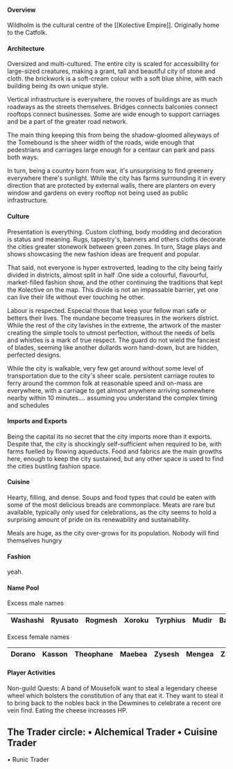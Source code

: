 #### Overview
Wildholm is the cultural centre of the [[Kolective Empire]]. Originally home to the Catfolk.

#### Architecture
Oversized and multi-cultured. The entire city is scaled for accessibility for large-sized creatures, making a grant, tall and beautiful city of stone and cloth. the brickwork is a soft-cream colour with a soft blue shine, with each building being its own unique style.

Vertical infrastructure is everywhere, the rooves of buildings are as much roadways as the streets themselves. Bridges connects balconies connect rooftops connect businesses. Some are wide enough to support carriages and be a part of the greater road network. 

The main thing keeping this from being the shadow-gloomed alleyways of the Tomebound is the sheer width of the roads, wide enough that pedestrians and carriages large enough for a centaur can park and pass both ways. 

In turn, being a country born from war, it's unsurprising to find greenery everywhere there's sunlight. While the city has farms surrounding it in every direction that are protected by external walls, there are planters on every window and gardens on every rooftop not being used as public infrastructure. 

#### Culture
Presentation is everything. Custom clothing, body modding and decoration is status and meaning. Rugs, tapestry's, banners and others cloths decorate the cities greater stonework between green zones. In turn, Stage plays and shows showcasing the new fashion ideas are frequent and popular.

That said, not everyone is hyper extroverted, leading to the city being fairly divided in districts, almost split in half .One side a colourful, flavourful, market-filled fashion show, and the other continuing the traditions that kept the Kolective on the map. This divide is not an impassable barrier, yet one can live their life without ever touching he other.

Labour is respected. Especial those that keep your fellow man safe or betters their lives. The mundane become treasures in the workers district. While the rest of the city lavishes in the extreme, the artwork of the master creating the simple tools to utmost perfection, without the needs of bells and whistles is a mark of true respect. The guard do not wield the fanciest of blades, seeming like another dullards worn hand-down, but are hidden, perfected designs.

While the city is walkable, very few get around without some level of transportation due to the city's sheer scale. persistent carriage routes to ferry around the common folk at reasonable speed and on-mass are everywhere, with a carriage to get almost anywhere arriving somewhere nearby within 10 minutes.... assuming you understand the complex timing and schedules

#### Imports and Exports
Being the capital its no secret that the city imports more than it exports. Despite that, the city is shockingly self-sufficient when required to be, with farms fuelled by flowing aqueducts. Food and fabrics are the main growths here, enough to keep the city sustained, but any other space is used to find the cities bustling fashion space. 

#### Cuisine
Hearty, filling, and dense. Soups and food types that could be eaten with some of the most delicious breads are commonplace. Meats are rare but available, typically only used for celebrations, as the city seems to hold a surprising amount of pride on its renewability and sustainability. 

Meals are huge, as the city over-grows for its population. Nobody will find themselves hungry

#### Fashion
yeah.

#### Name Pool
Excess male names

| Washashi | Ryusato | Rogmesh | Xoroku<br> | Tyrphius | Mudir | Basius |
| -------- | ------- | ------- | ---------- | -------- | ----- | ------ |

Excess female names

| Dorano | Kasson | Theophane | Maebea | Zysesh | Mengea | Zareth |
| ------ | ------ | --------- | ------ | ------ | ------ | ------ |


#### Player Activities

Non-guild Quests:
A band of Mousefolk want to steal a legendary cheese wheel which bolsters the constitution of any that eat it. They want to steal it to bring back to the nobles back in the Dewmines to celebrate a recent ore vein find. Eating the cheese increases HP.

The Trader circle:
• Alchemical Trader
• Cuisine Trader
-
• Runic Trader